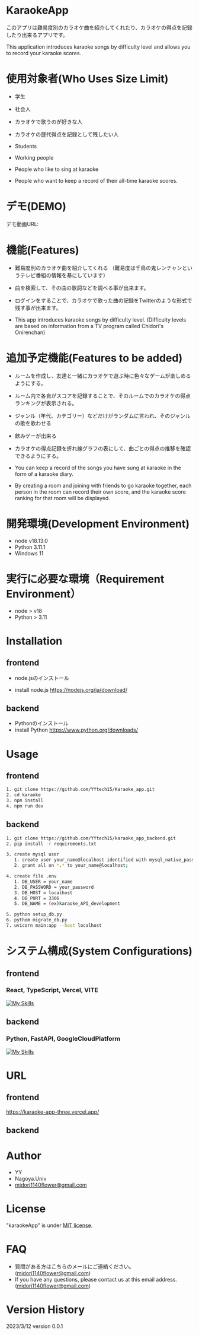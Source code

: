 # KaraokeApp
このアプリは難易度別のカラオケ曲を紹介してくれたり、カラオケの得点を記録したり出来るアプリです。

This application introduces karaoke songs by difficulty level and allows you to record your karaoke scores.

# 使用対象者(Who Uses Size Limit)
- 学生
- 社会人
- カラオケで歌うのが好きな人
- カラオケの歴代得点を記録として残したい人

- Students
- Working people
- People who like to sing at karaoke
- People who want to keep a record of their all-time karaoke scores.
# デモ(DEMO)
デモ動画URL:

# 機能(Features)
 - 難易度別のカラオケ曲を紹介してくれる
（難易度は千鳥の鬼レンチャンというテレビ番組の情報を基にしています）
 - 曲を検索して、その曲の歌詞などを調べる事が出来ます。
 - ログインをすることで、カラオケで歌った曲の記録をTwitterのような形式で残す事が出来ます。

- This app introduces karaoke songs by difficulty level.
(Difficulty levels are based on information from a TV program called Chidori's Onirenchan)

# 追加予定機能(Features to be added)
- ルームを作成し、友達と一緒にカラオケで遊ぶ時に色々なゲームが楽しめるようにする。
 - ルーム内で各自がスコアを記録することで、そのルームでのカラオケの得点ランキングが表示される。
 - ジャンル（年代、カテゴリー）などだけがランダムに言われ、そのジャンルの歌を歌わせる
 - 飲みゲーが出来る
- カラオケの得点記録を折れ線グラフの表にして、曲ごとの得点の推移を確認できるようにする。 

- You can keep a record of the songs you have sung at karaoke in the form of a karaoke diary.
- By creating a room and joining with friends to go karaoke together, each person in the room can record their own score, and the karaoke score ranking for that room will be displayed.
# 開発環境(Development Environment)
- node v18.13.0
- Python 3.11.1
- Windows 11

# 実行に必要な環境（Requirement Environment）

- node > v18
- Python > 3.11


# Installation
## frontend
- node.jsのインストール

- install node.js
https://nodejs.org/ja/download/
## backend
- Pythonのインストール
- install Python
https://www.python.org/downloads/

# Usage
## frontend

```bash
1. git clone https://github.com/YYtech15/Karaoke_app.git
2. cd karaoke
3. npm install
4. npm run dev
```
## backend
```bash
1. git clone https://github.com/YYtech15/karaoke_app_backend.git
2. pip install -r requirements.txt

3. create mysql user
   1. create user your_name@localhost identified with mysql_native_password by 'your_password';
   2. grant all on *.* to your_name@localhost;

4. create file .env
   1. DB_USER = your_name
   2. DB_PASSWORD = your_password
   3. DB_HOST = localhost
   4. DB_PORT = 3306
   5. DB_NAME = (ex)karaoke_API_development

5. python setup_db.py
6. pythom migrate_db.py
7. uvicorn main:app --host localhost
```
# システム構成(System Configurations)
## frontend
### React, TypeScript, Vercel, VITE
[![My Skills](https://skillicons.dev/icons?i=react,ts,vercel,vite)](https://skillicons.dev)
## backend
### Python, FastAPI, GoogleCloudPlatform
[![My Skills](https://skillicons.dev/icons?i=py,fastapi,gcp)](https://skillicons.dev)

# URL
## frontend
https://karaoke-app-three.vercel.app/

## backend

# Author

- YY
- Nagoya.Univ
- midori1140flower@gmail.com

# License

"karaokeApp" is under [MIT license](https://en.wikipedia.org/wiki/MIT_License).

# FAQ
- 質問がある方はこちらのメールにご連絡ください。
(midori1140flower@gmail.com)
- If you have any questions, please contact us at this email address.
(midori1140flower@gmail.com)
# Version History
2023/3/12 version 0.0.1
